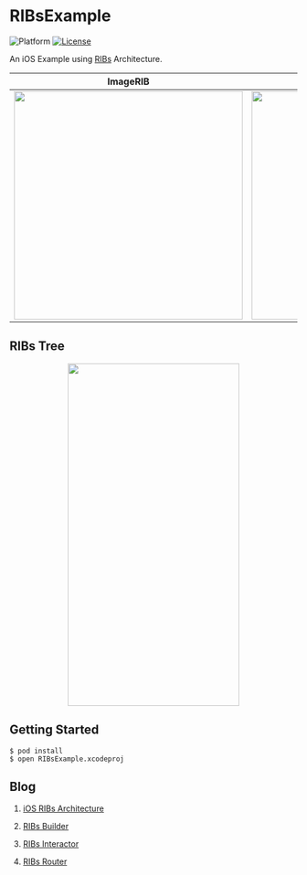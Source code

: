 # RIBsExample
![Platform](https://img.shields.io/badge/Platform-iOS-lightgrey.svg)
[![License](https://img.shields.io/badge/license-MIT-green.svg)](https://github.com/mathpresso/RIBsExample/blob/master/LICENSE)

An iOS Example using [RIBs](https://github.com/uber/RIBs) Architecture.

ImageRIB | ImageDetailRIB |
--- | :---: |
<img src="https://user-images.githubusercontent.com/15151687/90982420-020b9e80-e5a2-11ea-8e4e-3f7ee8ccbc3a.png" width="400"> | <img src="https://user-images.githubusercontent.com/15151687/90982424-03d56200-e5a2-11ea-8963-62129f6b8dee.png" width="400">

## RIBs Tree

<p align="center">
<img src="https://user-images.githubusercontent.com/15151687/90982021-6a0cb580-e59f-11ea-8c46-e0403ebaa886.png" width="300", height="600">
</p>


## Getting Started

```console
$ pod install
$ open RIBsExample.xcodeproj
```

## Blog

1. [iOS RIBs Architecture](https://medium.com/qandastudy/1-ios-ribs-architecture-af9834956daf)

2. [RIBs Builder](https://medium.com/qandastudy/2-ribs-builder-51874e0cb310)

3. [RIBs Interactor](https://medium.com/qandastudy/3-ribs-interactor-e58c65e2cd26)

4. [RIBs Router](https://medium.com/qandastudy/4-ribs-router-32b320c9669d)
